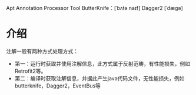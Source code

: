 Apt
Annotation Processor Tool
ButterKnife：[ˈbʌtə naɪf]
Dagger2 [ˈdæɡə]

# 介绍  
注解一般有两种方式处理方式：  
* 第一：运行时获取并使用注解信息，此方式属于反射范畴，有性能损失，例如Retrofit2等。
* 第二：编译时获取注解信息，并据此产生java代码文件，无性能损失，例如butterknife，Dagger2，EventBus等